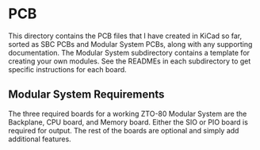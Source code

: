# PCB
This directory contains the PCB files that I have created in KiCad so far, sorted as SBC PCBs and Modular System PCBs, along with any supporting documentation. The Modular System subdirectory contains a template for creating your own modules. See the READMEs in each subdirectory to get specific instructions for each board.

## Modular System Requirements
The three required boards for a working ZTO-80 Modular System are the Backplane, CPU board, and Memory board. Either the SIO or PIO board is required for output. The rest of the boards are optional and simply add additional features.
